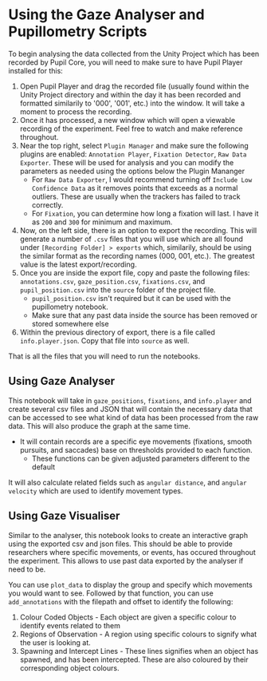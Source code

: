 # Using the Gaze Analyser and Pupillometry Scripts
To begin analysing the data collected from the Unity Project which has been recorded by Pupil Core, you will need to make sure to have Pupil Player installed for this:
1. Open Pupil Player and drag the recorded file (usually found within the Unity Project directory and within the day it has been recorded and formatted similarily to '000', '001', etc.) into the window. It will take a moment to process the recording.
2. Once it has processed, a new window which will open a viewable recording of the experiment. Feel free to watch and make reference throughout.
3. Near the top right, select `Plugin Manager` and make sure the following plugins are enabled: `Annotation Player`, `Fixation Detector`, `Raw Data Exporter`. These will be used for analysis and you can modify the parameters as needed using the options below the Plugin Mananger
    - For `Raw Data Exporter`,  I would recommend turning off `Include Low Confidence Data` as it removes points that exceeds as a normal outliers. These are usually when the trackers has failed to track correctly.
    - For `Fixation`, you can determine how long a fixation will last. I have it as `200` and `300` for minimum and maximum.
4. Now, on the left side, there is an option to export the recording. This will generate a number of `.csv` files that you will use which are all found under `[Recording Folder] > exports` which, similarily, should be using the similar format as the recording names (000, 001, etc.). The greatest value is the latest export/recording.
5. Once you are inside the export file, copy and paste the following files: `annotations.csv`, `gaze_position.csv`, `fixations.csv`, and `pupil_position.csv` into the `source` folder of the project file.
    - `pupil_position.csv` isn't required but it can be used with the pupillometry notebook.
    - Make sure that any past data inside the source has been removed or stored somewhere else
4. Within the previous directory of export, there is a file called `info.player.json`. Copy that file into `source` as well.

That is all the files that you will need to run the notebooks.

## Using Gaze Analyser
This notebook will take in `gaze_positions`, `fixations`, and `info.player` and create several csv files and JSON that will contain the necessary data that can be accessed to see what kind of data has been processed from the raw data. This will also produce the graph at the same time.
- It will contain records are a specific eye movements (fixations, smooth pursuits, and saccades) base on thresholds provided to each function.
    - These functions can be given adjusted parameters different to the default

It will also calculate related fields such as `angular distance`, and `angular velocity` which are used to identify movement types.

## Using Gaze Visualiser
Similar to the analyser, this notebook looks to create an interactive graph using the exported csv and json files. This should be able to provide researchers where specific movements, or events, has occured throughout the experiment. This allows to use past data exported by the analyser if need to be.

You can use `plot_data` to display the group and specify which movements you would want to see. Followed by that function, you can use `add_annotations` with the filepath and offset to identify the following:
1. Colour Coded Objects - Each object are given a specific colour to identify events related to them
2. Regions of Observation - A region using specific colours to signify what the user is looking at.
3. Spawning and Intercept Lines - These lines signifies when an object has spawned, and has been intercepted. These are also coloured by their corresponding object colours.
